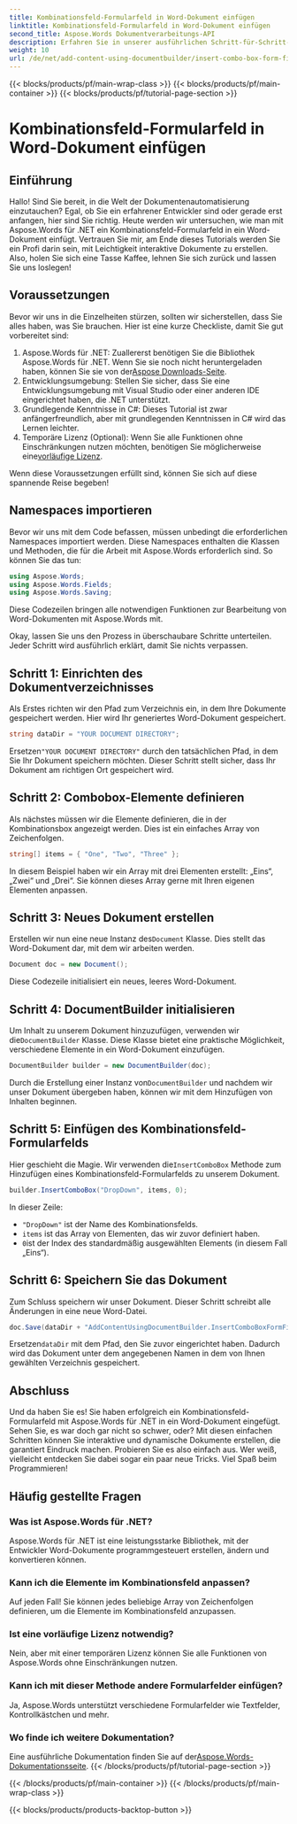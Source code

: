 ```yaml
---
title: Kombinationsfeld-Formularfeld in Word-Dokument einfügen
linktitle: Kombinationsfeld-Formularfeld in Word-Dokument einfügen
second_title: Aspose.Words Dokumentverarbeitungs-API
description: Erfahren Sie in unserer ausführlichen Schritt-für-Schritt-Anleitung, wie Sie mit Aspose.Words für .NET ein Kombinationsfeld-Formularfeld in ein Word-Dokument einfügen.
weight: 10
url: /de/net/add-content-using-documentbuilder/insert-combo-box-form-field/
---
```


{{< blocks/products/pf/main-wrap-class >}}
{{< blocks/products/pf/main-container >}}
{{< blocks/products/pf/tutorial-page-section >}}

# Kombinationsfeld-Formularfeld in Word-Dokument einfügen

## Einführung

Hallo! Sind Sie bereit, in die Welt der Dokumentenautomatisierung einzutauchen? Egal, ob Sie ein erfahrener Entwickler sind oder gerade erst anfangen, hier sind Sie richtig. Heute werden wir untersuchen, wie man mit Aspose.Words für .NET ein Kombinationsfeld-Formularfeld in ein Word-Dokument einfügt. Vertrauen Sie mir, am Ende dieses Tutorials werden Sie ein Profi darin sein, mit Leichtigkeit interaktive Dokumente zu erstellen. Also, holen Sie sich eine Tasse Kaffee, lehnen Sie sich zurück und lassen Sie uns loslegen!

## Voraussetzungen

Bevor wir uns in die Einzelheiten stürzen, sollten wir sicherstellen, dass Sie alles haben, was Sie brauchen. Hier ist eine kurze Checkliste, damit Sie gut vorbereitet sind:

1.  Aspose.Words für .NET: Zuallererst benötigen Sie die Bibliothek Aspose.Words für .NET. Wenn Sie sie noch nicht heruntergeladen haben, können Sie sie von der[Aspose Downloads-Seite](https://releases.aspose.com/words/net/).
2. Entwicklungsumgebung: Stellen Sie sicher, dass Sie eine Entwicklungsumgebung mit Visual Studio oder einer anderen IDE eingerichtet haben, die .NET unterstützt.
3. Grundlegende Kenntnisse in C#: Dieses Tutorial ist zwar anfängerfreundlich, aber mit grundlegenden Kenntnissen in C# wird das Lernen leichter.
4.  Temporäre Lizenz (Optional): Wenn Sie alle Funktionen ohne Einschränkungen nutzen möchten, benötigen Sie möglicherweise eine[vorläufige Lizenz](https://purchase.aspose.com/temporary-license/).

Wenn diese Voraussetzungen erfüllt sind, können Sie sich auf diese spannende Reise begeben!

## Namespaces importieren

Bevor wir uns mit dem Code befassen, müssen unbedingt die erforderlichen Namespaces importiert werden. Diese Namespaces enthalten die Klassen und Methoden, die für die Arbeit mit Aspose.Words erforderlich sind. So können Sie das tun:

```csharp
using Aspose.Words;
using Aspose.Words.Fields;
using Aspose.Words.Saving;
```

Diese Codezeilen bringen alle notwendigen Funktionen zur Bearbeitung von Word-Dokumenten mit Aspose.Words mit.

Okay, lassen Sie uns den Prozess in überschaubare Schritte unterteilen. Jeder Schritt wird ausführlich erklärt, damit Sie nichts verpassen.

## Schritt 1: Einrichten des Dokumentverzeichnisses

Als Erstes richten wir den Pfad zum Verzeichnis ein, in dem Ihre Dokumente gespeichert werden. Hier wird Ihr generiertes Word-Dokument gespeichert.

```csharp
string dataDir = "YOUR DOCUMENT DIRECTORY";
```

 Ersetzen`"YOUR DOCUMENT DIRECTORY"` durch den tatsächlichen Pfad, in dem Sie Ihr Dokument speichern möchten. Dieser Schritt stellt sicher, dass Ihr Dokument am richtigen Ort gespeichert wird.

## Schritt 2: Combobox-Elemente definieren

Als nächstes müssen wir die Elemente definieren, die in der Kombinationsbox angezeigt werden. Dies ist ein einfaches Array von Zeichenfolgen.

```csharp
string[] items = { "One", "Two", "Three" };
```

In diesem Beispiel haben wir ein Array mit drei Elementen erstellt: „Eins“, „Zwei“ und „Drei“. Sie können dieses Array gerne mit Ihren eigenen Elementen anpassen.

## Schritt 3: Neues Dokument erstellen

 Erstellen wir nun eine neue Instanz des`Document` Klasse. Dies stellt das Word-Dokument dar, mit dem wir arbeiten werden.

```csharp
Document doc = new Document();
```

Diese Codezeile initialisiert ein neues, leeres Word-Dokument.

## Schritt 4: DocumentBuilder initialisieren

 Um Inhalt zu unserem Dokument hinzuzufügen, verwenden wir die`DocumentBuilder` Klasse. Diese Klasse bietet eine praktische Möglichkeit, verschiedene Elemente in ein Word-Dokument einzufügen.

```csharp
DocumentBuilder builder = new DocumentBuilder(doc);
```

 Durch die Erstellung einer Instanz von`DocumentBuilder` und nachdem wir unser Dokument übergeben haben, können wir mit dem Hinzufügen von Inhalten beginnen.

## Schritt 5: Einfügen des Kombinationsfeld-Formularfelds

 Hier geschieht die Magie. Wir verwenden die`InsertComboBox` Methode zum Hinzufügen eines Kombinationsfeld-Formularfelds zu unserem Dokument.

```csharp
builder.InsertComboBox("DropDown", items, 0);
```

In dieser Zeile:
- `"DropDown"` ist der Name des Kombinationsfelds.
- `items` ist das Array von Elementen, das wir zuvor definiert haben.
- `0`ist der Index des standardmäßig ausgewählten Elements (in diesem Fall „Eins“).

## Schritt 6: Speichern Sie das Dokument

Zum Schluss speichern wir unser Dokument. Dieser Schritt schreibt alle Änderungen in eine neue Word-Datei.

```csharp
doc.Save(dataDir + "AddContentUsingDocumentBuilder.InsertComboBoxFormField.docx");
```

 Ersetzen`dataDir` mit dem Pfad, den Sie zuvor eingerichtet haben. Dadurch wird das Dokument unter dem angegebenen Namen in dem von Ihnen gewählten Verzeichnis gespeichert.

## Abschluss

Und da haben Sie es! Sie haben erfolgreich ein Kombinationsfeld-Formularfeld mit Aspose.Words für .NET in ein Word-Dokument eingefügt. Sehen Sie, es war doch gar nicht so schwer, oder? Mit diesen einfachen Schritten können Sie interaktive und dynamische Dokumente erstellen, die garantiert Eindruck machen. Probieren Sie es also einfach aus. Wer weiß, vielleicht entdecken Sie dabei sogar ein paar neue Tricks. Viel Spaß beim Programmieren!

## Häufig gestellte Fragen

### Was ist Aspose.Words für .NET?  
Aspose.Words für .NET ist eine leistungsstarke Bibliothek, mit der Entwickler Word-Dokumente programmgesteuert erstellen, ändern und konvertieren können.

### Kann ich die Elemente im Kombinationsfeld anpassen?  
Auf jeden Fall! Sie können jedes beliebige Array von Zeichenfolgen definieren, um die Elemente im Kombinationsfeld anzupassen.

### Ist eine vorläufige Lizenz notwendig?  
Nein, aber mit einer temporären Lizenz können Sie alle Funktionen von Aspose.Words ohne Einschränkungen nutzen.

### Kann ich mit dieser Methode andere Formularfelder einfügen?  
Ja, Aspose.Words unterstützt verschiedene Formularfelder wie Textfelder, Kontrollkästchen und mehr.

### Wo finde ich weitere Dokumentation?  
 Eine ausführliche Dokumentation finden Sie auf der[Aspose.Words-Dokumentationsseite](https://reference.aspose.com/words/net/).
{{< /blocks/products/pf/tutorial-page-section >}}

{{< /blocks/products/pf/main-container >}}
{{< /blocks/products/pf/main-wrap-class >}}

{{< blocks/products/products-backtop-button >}}
